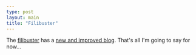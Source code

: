 ```yaml
---
type: post
layout: main
title: "Filibuster"
---
```

The [filibuster](http://www.filibusterfrist.com) has a [new and improved
blog](http://filibusterfrist.blogspot.com). That's all I'm going to say for
now...

